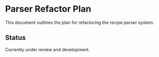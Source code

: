 # Parser Refactor Plan

This document outlines the plan for refactoring the recipe parser system.

## Status

Currently under review and development.